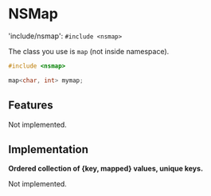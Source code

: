 # NSMap

'include/nsmap': `#include <nsmap>`

The class you use is `map` (not inside namespace).

```cpp
#include <nsmap>

map<char, int> mymap;
```

## Features

Not implemented.

## Implementation

**Ordered collection of {key, mapped} values, unique keys.**

Not implemented.
